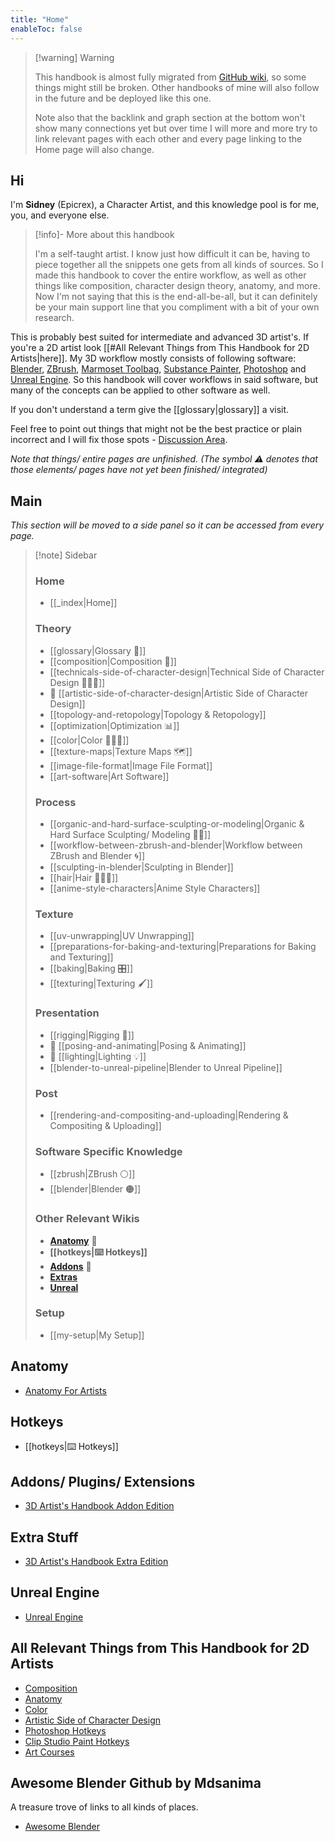 ```yaml
---
title: "Home"
enableToc: false
---
```


> [!warning] Warning
> 
> This handbook is almost fully migrated from [GitHub wiki](https://github.com/Epicrex/3DArtistsHandbook/wiki), so some things might still be broken. Other handbooks of mine will also follow in the future and be deployed like this one.
> 
> Note also that the backlink and graph section at the bottom won't show many connections yet but over time I will more and more try to link relevant pages with each other and every page linking to the Home page will also change.

## Hi
I'm **Sidney** (Epicrex), a Character Artist, and this knowledge pool is for me, you, and everyone else.

> [!info]- More about this handbook
>
> I'm a self-taught artist. I know just how difficult it can be, having to piece together all the snippets one gets from all kinds of sources. So I made this handbook to cover the entire workflow, as well as other things like composition, character design theory, anatomy, and more. Now I'm not saying that this is the end-all-be-all, but it can definitely be your main support line that you compliment with a bit of your own research.



This is probably best suited for intermediate and advanced 3D artist's. If you're a 2D artist look [[#All Relevant Things from This Handbook for 2D Artists|here]]. My 3D workflow mostly consists of following software: [Blender](https://www.blender.org/features/), [ZBrush](https://pixologic.com/), [Marmoset Toolbag](https://marmoset.co/toolbag/), [Substance Painter](https://www.adobe.com/products/substance3d-painter.html), [Photoshop](https://www.adobe.com/products/photoshop.html) and [Unreal Engine](https://www.unrealengine.com/en-US/features). So this handbook will cover workflows in said software, but many of the concepts can be applied to other software as well.

If you don't understand a term give the [[glossary|glossary]] a visit.

Feel free to point out things that might not be the best practice or plain incorrect and I will fix those spots - [Discussion Area](https://github.com/Epicrex/3DArtistsHandbook/discussions/1).

_Note that things/ entire pages are unfinished. (The symbol ⚠ denotes that those elements/ pages have not yet been finished/ integrated)_

## Main
_This section will be moved to a side panel so it can be accessed from every page._

> [!note] Sidebar
> 
> ### Home
> - [[_index|Home]]
>   
>  ### Theory
>  - [[glossary|Glossary 📑]] 
>  - [[composition|Composition 🌆]] 
>  - [[technicals-side-of-character-design|Technical Side of Character Design 👩🏽‍💻]]
>  - 🚧 [[artistic-side-of-character-design|Artistic Side of Character Design]]
>  - [[topology-and-retopology|Topology & Retopology]]
>  - [[optimization|Optimization 📊]] 
>  - [[color|Color 🎨🏳️‍🌈]] 
>  - [[texture-maps|Texture Maps 🗺️]] 
>  - [[image-file-format|Image File Format]]
> - [[art-software|Art Software]]
> 
> ### Process
> - [[organic-and-hard-surface-sculpting-or-modeling|Organic & Hard Surface Sculpting/ Modeling 🧊🗿]]
> - [[workflow-between-zbrush-and-blender|Workflow between ZBrush and Blender 🌀]]
> - [[sculpting-in-blender|Sculpting in Blender]]
> - [[hair|Hair 💇🏽‍♀️]] 
> - [[anime-style-characters|Anime Style Characters]]
> 
> ### Texture
> - [[uv-unwrapping|UV Unwrapping]]
> - [[preparations-for-baking-and-texturing|Preparations for Baking and Texturing]]
> - [[baking|Baking 🎛️]]
> - [[texturing|Texturing 🖌️]] 
> 
> ### Presentation
> - [[rigging|Rigging 🦴]] 
> - 🚧 [[posing-and-animating|Posing & Animating]]
> - 🚧 [[lighting|Lighting 💡]]
> - [[blender-to-unreal-pipeline|Blender to Unreal Pipeline]]
> 
> ### Post
> - [[rendering-and-compositing-and-uploading|Rendering & Compositing & Uploading]]
> 
> ### Software Specific Knowledge
> - [[zbrush|ZBrush ⚪]]
> - [[blender|Blender 🟠]]
> 
> ### Other Relevant Wikis
> - [**Anatomy**](https://github.com/Epicrex/AnatomyForArtists/wiki) 💪
> - **[[hotkeys|⌨️ Hotkeys]]**
> - [**Addons**](https://github.com/Epicrex/3DArtistsHandbookAddonEdition/wiki) 🔮
> - [**Extras**](https://github.com/Epicrex/3DArtistsHandbookExtraEdition/wiki)
> - [**Unreal**](https://github.com/Epicrex/UnrealEngine/wiki)
> 
> ### Setup
> - [[my-setup|My Setup]]

## Anatomy
- [Anatomy For Artists](https://github.com/Epicrex/AnatomyForArtists/wiki)

## Hotkeys
- [[hotkeys|⌨️ Hotkeys]]

## Addons/ Plugins/ Extensions
- [3D Artist's Handbook Addon Edition](https://github.com/Epicrex/3DArtistsHandbookAddonEdition/wiki)

## Extra Stuff
- [3D Artist's Handbook Extra Edition](https://github.com/Epicrex/3DArtistsHandbookExtraEdition/wiki)

## Unreal Engine
- [Unreal Engine](https://github.com/Epicrex/UnrealEngine/wiki)

## All Relevant Things from This Handbook for 2D Artists
- [Composition](https://github.com/Epicrex/3DArtistsHandbook/wiki/Composition)
- [Anatomy](https://github.com/Epicrex/AnatomyForArtists/wiki)
- [Color](https://github.com/Epicrex/3DArtistsHandbook/wiki/Color)
- [Artistic Side of Character Design](https://github.com/Epicrex/3DArtistsHandbook/wiki/Artistic-Side-of-Character-Design)
- [Photoshop Hotkeys](https://github.com/Epicrex/3DArtistsHandbookHotkeyEdition/wiki/Photoshop-Hotkeys)
- [Clip Studio Paint Hotkeys](https://github.com/Epicrex/3DArtistsHandbookHotkeyEdition/wiki/Clip-Studio-Paint-Hotekys)
- [Art Courses](https://github.com/Epicrex/3DArtistsHandbookExtraEdition/wiki/Art-Courses)

## Awesome Blender Github by Mdsanima
A treasure trove of links to all kinds of places.
- [Awesome Blender](https://github.com/agmmnn/awesome-blender)

